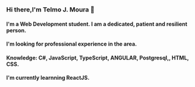 ### Hi there,I'm Telmo J. Moura 👋

#### I'm a Web Development student. I am a dedicated, patient and resilient person. 
#### I'm looking for professional experience in the area.
#### Knowledge: C#,  JavaScript, TypeScript, ANGULAR, Postgresql,, HTML, CSS.
#### I'm currently learnning ReactJS.

<!--
**eutelmo/eutelmo** is a ✨ _special_ ✨ repository because its `README.md` (this file) appears on your GitHub profile.

Here are some ideas to get you started:

- 🔭 I’m currently working on ...
- 🌱 I’m currently learning ...
- 👯 I’m looking to collaborate on ...
- 🤔 I’m looking for help with ...
- 💬 Ask me about ...
- 📫 How to reach me: ...
- 😄 Pronouns: ...
- ⚡ Fun fact: ...
-->
